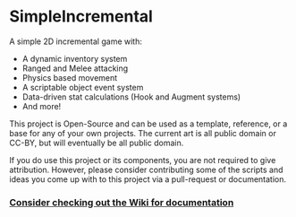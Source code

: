 # SimpleIncremental

A simple 2D incremental game with:

* A dynamic inventory system
* Ranged and Melee attacking
* Physics based movement
* A scriptable object event system
* Data-driven stat calculations (Hook and Augment systems)
* And more!

This project is Open-Source and can be used as a template, reference, or a base for any of your own projects. The current art is all public domain or CC-BY, but will eventually be all public domain.

If you do use this project or its components, you are not required to give attribution. However, please consider contributing some of the scripts and ideas you come up with to this project via a pull-request or documentation.

### [Consider checking out the Wiki for documentation](https://github.com/ErikOverflow/SimpleIncremental/wiki)
